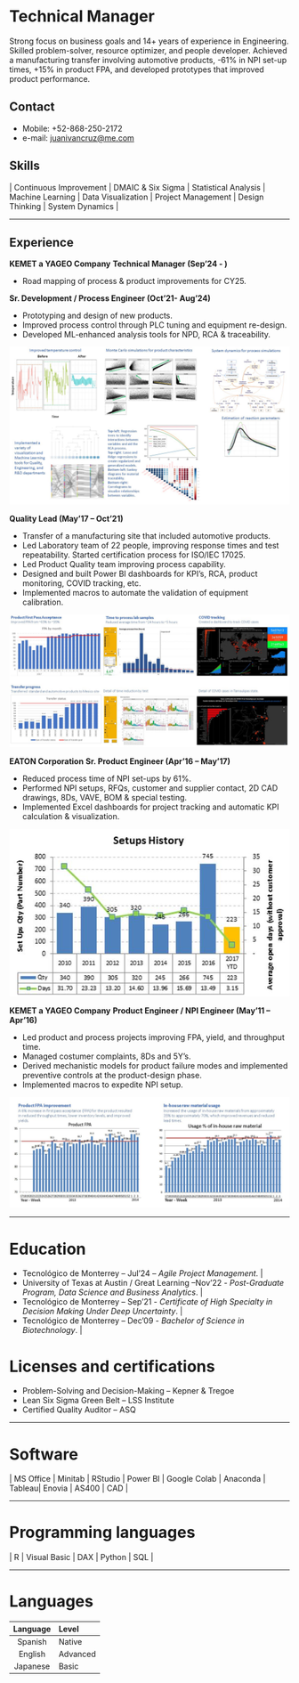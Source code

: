# Technical Manager
Strong focus on business goals and 14+ years of experience in Engineering. Skilled problem-solver, resource optimizer, and people developer. Achieved a manufacturing transfer involving automotive products, -61% in NPI set-up times, +15% in product FPA, and developed prototypes that improved product performance.
## Contact
- Mobile: +52-868-250-2172
- e-mail: juanivancruz@me.com

## Skills
| Continuous Improvement | DMAIC & Six Sigma | Statistical Analysis | Machine Learning | Data Visualization | Project Management | Design Thinking | System Dynamics |

---

## Experience
**KEMET a YAGEO Company**
**Technical Manager (Sep’24 - )**
- Road mapping of process & product improvements for CY25.

**Sr. Development / Process Engineer (Oct’21- Aug’24)**
- Prototyping and design of new products.
- Improved process control through PLC tuning and equipment re-design.
- Developed ML-enhanced analysis tools for NPD, RCA & traceability.

![R&D Sr Proc Engineer](/assets/RND_Sr_Proc_Eng.JPG)

**Quality Lead (May’17 – Oct’21)**
- Transfer of a manufacturing site that included automotive products.
- Led Laboratory team of 22 people, improving response times and test repeatability. Started certification process for ISO/IEC 17025.
- Led Product Quality team improving process capability.
- Designed and built Power BI dashboards for KPI’s, RCA, product monitoring, COVID tracking, etc.
- Implemented macros to automate the validation of equipment calibration.

![Summary_QL](/assets/Summary_2017_to_2021_01.JPG)

**EATON Corporation**
**Sr. Product Engineer (Apr’16 – May’17)**
- Reduced process time of NPI set-ups by 61%.
- Performed NPI setups, RFQs, customer and supplier contact, 2D CAD drawings, 8Ds, VAVE, BOM & special testing.
- Implemented Excel dashboards for project tracking and automatic KPI calculation & visualization.

![Sr Prod Eng](/assets/setups_Sr_Prod_Eng.png)

**KEMET a YAGEO Company**
**Product Engineer / NPI Engineer (May’11 – Apr’16)**
- Led product and process projects improving FPA, yield, and throughput time.
- Managed costumer complaints, 8Ds and 5Y’s.
- Derived mechanistic models for product failure modes and implemented preventive controls at the product-design phase.
- Implemented macros to expedite NPI setup.

![Product Engineer](/assets/FPA_InhouseMaterial_2013_to_2014.JPG)
  
---

# Education
- Tecnológico de Monterrey – Jul’24 – *Agile Project Management*. |
- University of Texas at Austin / Great Learning –Nov’22 - *Post-Graduate Program, Data Science and Business Analytics*. |
- Tecnológico de Monterrey – Sep’21 - *Certificate of High Specialty in Decision Making Under Deep Uncertainty*. |
- Tecnológico de Monterrey – Dec’09 - *Bachelor of Science in Biotechnology*. |
  


# Licenses and certifications
- Problem-Solving and Decision-Making – Kepner & Tregoe 
- Lean Six Sigma Green Belt – LSS Institute
- Certified Quality Auditor – ASQ
  
---

# Software
| MS Office | Minitab | RStudio | Power BI  | Google Colab | Anaconda | Tableau| Enovia | AS400 | CAD |

---

# Programming languages
| R | Visual Basic | DAX | Python | SQL |

---

# Languages

| Language |  Level  |
| :----:   | :--- |
| Spanish  | Native |
| English  | Advanced |
| Japanese | Basic |


